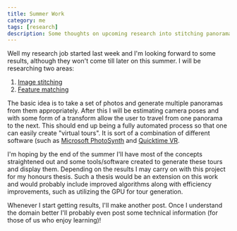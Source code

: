 ```yaml
---
title: Summer Work
category: me
tags: [research]
description: Some thoughts on upcoming research into stitching panoramas
---
```


Well my research job started last week and I'm looking forward to some results, although they won't
come till later on this summer. I will be researching two areas:

1. [Image stitching](https://en.wikipedia.org/wiki/Panorama_stitching)
2. [Feature matching](https://en.wikipedia.org/wiki/Feature_detection_%28computer_vision%29)

The basic idea is to take a set of photos and generate multiple panoramas from them appropriately.
After this I will be estimating camera poses and with some form of a transform allow the user to
travel from one panorama to the next. This should end up being a fully automated process so that one
can easily create "virtual tours". It is sort of a combination of different software (such as
[Microsoft PhotoSynth](https://en.wikipedia.org/wiki/Photosynth) and
[Quicktime VR](https://en.wikipedia.org/wiki/QuickTime_VR).

I'm hoping by the end of the summer I'll have most of the concepts straightened out and some
tools/software created to generate these tours and display them. Depending on the results I may
carry on with this project for my honours thesis. Such a thesis would be an extension on this work
and would probably include improved algorithms along with efficiency improvements, such as utilizing
the GPU for tour generation.

Whenever I start getting results, I'll make another post. Once I understand the domain better I'll
probably even post some technical information (for those of us who enjoy learning)!
